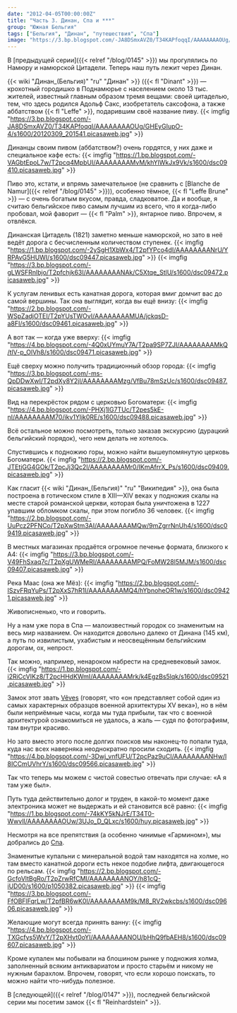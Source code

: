 ```yaml
---
date: "2012-04-05T00:00:00Z"
title: "Часть 3. Динан, Спа и ***"
group: "Южная Бельгия"
tags: ["Бельгия", "Динан", "путешествия", "Спа"]
image: "https://3.bp.blogspot.com/-JA8DSmxAVZ0/T34KAPfoqqI/AAAAAAAAOUg/GHEyGIupO-4/s1600/20120309_201541.picasaweb.jpg"
---
```


В [предыдущей серии]({{< relref "/blog/0145" >}}) мы прогулялись по Намюру и намюрской Цитадели. Теперь наш путь лежит через Динан.

{{< wiki "Динан_(Бельгия)" "ru" "Динан" >}} ({{< fl "Dinant" >}}) — крохотный городишко в Поднамюрье с населением около 13 тыс. жителей, известный главным образом тремя вещами: своей цитаделью, тем, что здесь родился Адольф Сакс, изобретатель саксофона, а также аббатством {{< fl "Leffe" >}}, подарившим своё название пиву.
{{< imgfig "https://3.bp.blogspot.com/-JA8DSmxAVZ0/T34KAPfoqqI/AAAAAAAAOUg/GHEyGIupO-4/s1600/20120309_201541.picasaweb.jpg" >}}

<!--more-->

Динанцы своим пивом (аббатством?) очень гордятся, у них даже и специальное кафе есть:
{{< imgfig "https://1.bp.blogspot.com/-VAGbtEpoL7w/T2pcq4MpbUI/AAAAAAAAMvM/khYlWkJx9Vk/s1600/dsc09410.picasaweb.jpg" >}}

Пиво это, кстати, и впрямь замечательное (не сравнить с [Blanche de Namur]({{< relref "/blog/0145" >}})), особенно тёмное, {{< fl "Leffe Brune" >}} — с очень богатым вкусом, правда, сладковатое. Да и вообще, я считаю бельгийское пиво самым лучшим из всего, что я когда-либо пробовал, мой фаворит — {{< fl "Palm" >}}, янтарное пиво. Впрочем, я отвлёкся.

Динанская Цитадель (1821) заметно меньше намюрской, но зато в неё ведёт дорога с бесчисленным количеством ступенек.
{{< imgfig "https://1.bp.blogspot.com/-2ySgH1XbWx4/T2pfYPco4dI/AAAAAAAANrU/YRPAvG5HUWI/s1600/dsc09447.picasaweb.jpg" >}}
{{< imgfig "https://3.bp.blogspot.com/-gLWSFRnlbjo/T2pfchjk63I/AAAAAAAANAk/C5Xtqe_StlU/s1600/dsc09472.picasaweb.jpg" >}}

К услугам ленивых есть канатная дорога, которая вмиг домчит вас до самой вершины. Так она выглядит, когда вы ещё внизу:
{{< imgfig "https://2.bp.blogspot.com/-WSpZadjOTEI/T2pYUsTWOvI/AAAAAAAAMUA/jckqsD-a8FI/s1600/dsc09461.picasaweb.jpg" >}}

А вот так — когда уже вверху:
{{< imgfig "https://4.bp.blogspot.com/-4Q0xUYmuY7A/T2pa9SP7ZJI/AAAAAAAAMkQ/tlV-p_OlVh8/s1600/dsc09471.picasaweb.jpg" >}}

Ещё сверху можно получить традиционный обзор города:
{{< imgfig "https://3.bp.blogspot.com/-ms-QpDDwXwI/T2pdXy8Y2jI/AAAAAAAAMzg/VfBu78mSzUc/s1600/dsc09487.picasaweb.jpg" >}}

Вид на перекрёсток рядом с церковью Богоматери:
{{< imgfig "https://4.bp.blogspot.com/-PHXj1lG7TUc/T2pes5kE-nI/AAAAAAAAM70/ikv1Yljk0RE/s1600/dsc09488.picasaweb.jpg" >}}

Всё остальное можно посмотреть, только заказав экскурсию (дурацкий бельгийский порядок), чего нем делать не хотелось.

Спустившись к подножию горы, можно найти вышеупомянутую церковь Богоматери.
{{< imgfig "https://2.bp.blogspot.com/-JTEtjGG4GOk/T2pcJj3Qc2I/AAAAAAAAMr0/IKmAfrrX_Ps/s1600/dsc09409.picasaweb.jpg" >}}

Как гласит {{< wiki "Динан_(Бельгия)" "ru" "Википедия" >}}, она была построена в готическом стиле в XIII—XIV веках у подножия скалы на месте старой романской церкви, которая была уничтожена в 1227 упавшим обломком скалы, при этом погибло 36 человек.
{{< imgfig "https://2.bp.blogspot.com/-UuPcz2PFNCo/T2pXwStm3AI/AAAAAAAAMQw/9mZgrrNnUh4/s1600/dsc09419.picasaweb.jpg" >}}

В местных магазинах продаётся огромное печенье формата, близкого к А4:
{{< imgfig "https://3.bp.blogspot.com/-V49FhSxaq7c/T2pXgUWMeRI/AAAAAAAAMPQ/FoMW28l5MJM/s1600/dsc09407.picasaweb.jpg" >}}

Река Маас (она же Мёз):
{{< imgfig "https://2.bp.blogspot.com/-ISzvFRqYuPs/T2pXxS7hR1I/AAAAAAAAMQ4/hYbnoheOR1w/s1600/dsc09421.picasaweb.jpg" >}}

Живописненько, что и говорить.

Ну а нам уже пора в Спа — малоизвестный городок со знаменитым на весь мир названием. Он находится довольно далеко от Динана (145 км), а путь по извилистым, ухабистым и неосвещённым бельгийским дорогам, ох, непрост.

Так можно, например, ненароком набрести на средневековый замок.
{{< imgfig "https://1.bp.blogspot.com/-i2RiCcVIKz8/T2pcHHdKWmI/AAAAAAAAMrk/k4EgzBs5lqk/s1600/dsc09521.picasaweb.jpg" >}}

Замок этот звать [Vêves](http://www.chateau-de-veves.be/) (говорят, что «он представляет собой один из самых характерных образцов военной архитектуры XV века»), но в нём были неприёмные часы, когда мы туда прибыли, так что с военной архитектурой ознакомиться не удалось, а жаль — судя по фотографиям, там внутри красиво.

Но зато вместо этого после долгих поисков мы наконец-то попали туда, куда нас всех наверняка неоднократно просили сходить.
{{< imgfig "https://4.bp.blogspot.com/-3Dwj_vnfUFU/T2pcPaz9uCI/AAAAAAAANHw/l8ICCmUVhrY/s1600/dsc09566.picasaweb.jpg" >}}

Так что теперь мы можем с чистой совестью отвечать при случае: «А я там уже был».

Путь туда действительно долог и труден, в какой-то момент даже электроника может не выдержать и ей становится всё равно:
{{< imgfig "https://1.bp.blogspot.com/-74kKY5kNJrE/T34T0-WwvlI/AAAAAAAAOUw/3UJo_D_QLxc/s1600/huy.picasaweb.jpg" >}}

Несмотря на все препятствия (а особенно чинимые «Гармином»), мы добрались до [Спа](http://www.spa-info.be/).

Знаменитые купальни с минеральной водой там находятся на холме, но там вместо канатной дороги есть некое подобие лифта, двигающегося по рельсам.
{{< imgfig "https://2.bp.blogspot.com/-GcfoVltBgRo/T2pZrwRfCMI/AAAAAAAANOY/h81cQ-iUD00/s1600/p1050382.picasaweb.jpg" >}}
{{< imgfig "https://3.bp.blogspot.com/-FfOBFlFqrLw/T2pfBR6wK0I/AAAAAAAAM9k/M8_RV2wkcbs/s1600/dsc09606.picasaweb.jpg" >}}

Желающие могут всегда принять ванну:
{{< imgfig "https://4.bp.blogspot.com/-TXGcfys5WvY/T2pXHvt0oYI/AAAAAAAANOU/bHhQ9fbAEH8/s1600/dsc09607.picasaweb.jpg" >}}

Кроме купален мы побывали на блошином рынке у подножия холма, заполненный всяким антиквариатом и просто старьём и никому не нужным барахлом. Впрочем, говорят, что если хорошо поискать, то можно найти что-нибудь полезное.

В [следующей]({{< relref "/blog/0147" >}}), последней бельгийской серии мы посетим замок {{< fl "Reinhardstein" >}}.
